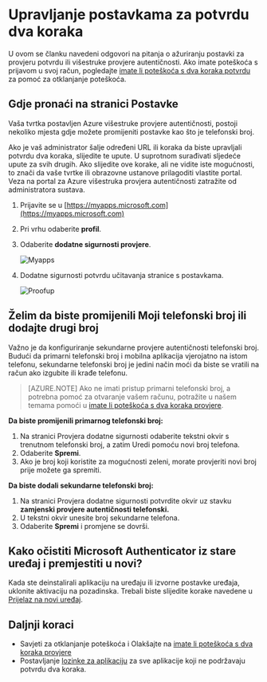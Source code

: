 <properties
    pageTitle="Upravljanje postavkama provjere dva koraka | Microsoft Azure"
    description="Upravljanje načinom koriste Azure višestruka provjera autentičnosti obuhvaća promjenu podataka o kontaktu ili konfiguriranje uređaja."
    services="multi-factor-authentication"
    keywords = "multifactor provjere autentičnosti klijent, problem provjere autentičnosti, ID korelacije"
    documentationCenter=""
    authors="kgremban"
    manager="femila"
    editor="yossib"/>

<tags
    ms.service="multi-factor-authentication"
    ms.workload="identity"
    ms.tgt_pltfrm="na"
    ms.devlang="na"
    ms.topic="article"
    ms.date="10/10/2016"
    ms.author="kgremban"/>

# <a name="manage-your-settings-for-two-step-verification"></a>Upravljanje postavkama za potvrdu dva koraka

U ovom se članku navedeni odgovori na pitanja o ažuriranju postavki za provjeru potvrdu ili višestruke provjere autentičnosti. Ako imate poteškoća s prijavom u svoj račun, pogledajte [imate li poteškoća s dva koraka potvrdu](multi-factor-authentication-end-user-troubleshoot.md) za pomoć za otklanjanje poteškoća.


## <a name="where-to-find-the-settings-page"></a>Gdje pronaći na stranici Postavke
Vaša tvrtka postavljen Azure višestruke provjere autentičnosti, postoji nekoliko mjesta gdje možete promijeniti postavke kao što je telefonski broj.

Ako je vaš administrator šalje određeni URL ili koraka da biste upravljali potvrdu dva koraka, slijedite te upute. U suprotnom surađivati sljedeće upute za svih drugih. Ako slijedite ove korake, ali ne vidite iste mogućnosti, to znači da vaše tvrtke ili obrazovne ustanove prilagoditi vlastite portal. Veza na portal za Azure višestruka provjera autentičnosti zatražite od administratora sustava.


1. Prijavite se u [https://myapps.microsoft.com](https://myapps.microsoft.com)  
2. Pri vrhu odaberite **profil**.  
3. Odaberite **dodatne sigurnosti provjere**.  

    ![Myapps](./media/multi-factor-authentication-end-user-manage/myapps1.png)

4. Dodatne sigurnosti potvrdu učitavanja stranice s postavkama.

    ![Proofup](./media/multi-factor-authentication-end-user-manage-myapps/proofup.png)


## <a name="i-want-to-change-my-phone-number-or-add-a-secondary-number"></a>Želim da biste promijenili Moji telefonski broj ili dodajte drugi broj

Važno je da konfiguriranje sekundarne provjere autentičnosti telefonski broj.  Budući da primarni telefonski broj i mobilna aplikacija vjerojatno na istom telefonu, sekundarne telefonski broj je jedini način moći da biste se vratili na račun ako izgubite ili krađe telefonu.

> [AZURE.NOTE]
> Ako ne imati pristup primarni telefonski broj, a potrebna pomoć za otvaranje vašem računu, potražite u našem temama pomoći u [imate li poteškoća s dva koraka provjere](multi-factor-authentication-end-user-troubleshoot.md).

**Da biste promijenili primarnog telefonski broj:**  

1. Na stranici Provjera dodatne sigurnosti odaberite tekstni okvir s trenutnom telefonski broj, a zatim Uredi pomoću novi broj telefona.  
2. Odaberite **Spremi**.  
3. Ako je broj koji koristite za mogućnosti zeleni, morate provjeriti novi broj prije možete ga spremiti.  


**Da biste dodali sekundarne telefonski broj:**  

1. Na stranici Provjera dodatne sigurnosti potvrdite okvir uz stavku **zamjenski provjere autentičnosti telefonski.**  
2. U tekstni okvir unesite broj sekundarne telefona.  
3. Odaberite **Spremi** i promjene se dovrši.  


## <a name="how-do-i-clean-up-microsoft-authenticator-from-my-old-device-and-move-to-a-new-one"></a>Kako očistiti Microsoft Authenticator iz stare uređaj i premjestiti u novi?
Kada ste deinstalirali aplikaciju na uređaju ili izvorne postavke uređaja, uklonite aktivaciju na pozadinska. Trebali biste slijedite korake navedene u [Prijelaz na novi uređaj](multi-factor-authentication-microsoft-authenticator.md#how-to-move-to-the-new-microsoft-authenticator-app).

## <a name="next-steps"></a>Daljnji koraci
- Savjeti za otklanjanje poteškoća i Olakšajte na [imate li poteškoća s dva koraka provjere](multi-factor-authentication-end-user-troubleshoot.md)
- Postavljanje [lozinke za aplikaciju](multi-factor-authentication-end-user-app-passwords.md) za sve aplikacije koji ne podržavaju potvrdu dva koraka.
